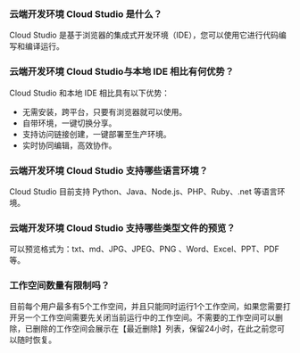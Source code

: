 ### 云端开发环境 Cloud Studio 是什么？
Cloud Studio 是基于浏览器的集成式开发环境（IDE），您可以使用它进行代码编写和编译运行。

### 云端开发环境 Cloud Studio与本地 IDE 相比有何优势？
Cloud Studio 和本地 IDE 相比具有以下优势：
- 无需安装，跨平台，只要有浏览器就可以使用。
- 自带环境，一键切换分享。
- 支持访问链接创建，一键部署至生产环境。
- 实时协同编辑，高效协作。

### 云端开发环境 Cloud Studio 支持哪些语言环境？
Cloud Studio 目前支持 Python、Java、Node.js、PHP、Ruby、.net 等语言环境。

### 云端开发环境 Cloud Studio 支持哪些类型文件的预览？
可以预览格式为：txt、md、JPG、JPEG、PNG 、Word、Excel、PPT、PDF 等。

### 工作空间数量有限制吗？
目前每个用户最多有5个工作空间，并且只能同时运行1个工作空间，如果您需要打开另一个工作空间需要先关闭当前运行中的工作空间。不需要的工作空间可以删除，已删除的工作空间会展示在【最近删除】列表，保留24小时，在此之前您可以随时恢复。

